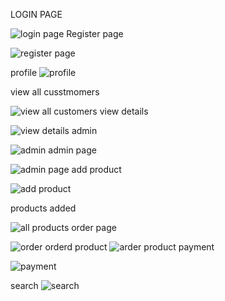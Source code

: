 LOGIN PAGE

![login page](https://github.com/user-attachments/assets/2c7e9e23-a44b-4296-bd4c-f9f1299f494f)
Register page

![register page](https://github.com/user-attachments/assets/9e29e74e-8d31-4ff2-b8cb-dbcf64ee8afb)

profile
![profile](https://github.com/user-attachments/assets/56b066b8-e712-4ca9-a9eb-53d1bd29e0ef)

view all cusstmomers

![view all customers](https://github.com/user-attachments/assets/9591cf6e-8cf9-4a64-8bf9-25511c169bb8)
view details

![view details](https://github.com/user-attachments/assets/4f38c0ce-ffd1-4375-bfb1-a268cd9c9774)
admin

![admin](https://github.com/user-attachments/assets/13e6d0d5-d270-4ca7-9d5c-0e251444327e)
admin page

![admin page](https://github.com/user-attachments/assets/0cb5ce22-481f-4b64-944a-28d21436e27c)
add product

![add product](https://github.com/user-attachments/assets/246c37cd-117b-4021-afd1-4c6ac719156e)

products added

![all products](https://github.com/user-attachments/assets/e9d1f1a6-3fb8-4557-bb89-d614342abc0d)
order page

![order](https://github.com/user-attachments/assets/edfb5ea1-ad41-4bf2-8d5f-0021b3e5c6ce)
orderd product
![arder product](https://github.com/user-attachments/assets/4a023c4e-c61a-49c5-ab8b-d471bd4d1cc1)
payment

![payment](https://github.com/user-attachments/assets/4b985314-8d7b-471e-beda-6d0dedf8ee2e)

search
![search](https://github.com/user-attachments/assets/23023774-3438-43fa-b5ec-05b9949b44e7)






